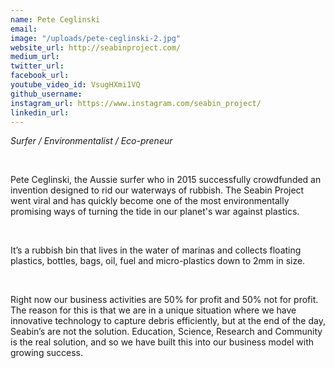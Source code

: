 ```yaml
---
name: Pete Ceglinski
email: 
image: "/uploads/pete-ceglinski-2.jpg"
website_url: http://seabinproject.com/
medium_url: 
twitter_url: 
facebook_url: 
youtube_video_id: VsugHXmi1VQ
github_username: 
instagram_url: https://www.instagram.com/seabin_project/
linkedin_url: 
---
```


*Surfer / Environmentalist / Eco-preneur*

&nbsp;

Pete Ceglinski, the Aussie surfer who in 2015 successfully crowdfunded an invention designed to rid our waterways of rubbish. The Seabin Project went viral and has quickly become one of the most environmentally promising ways of turning the tide in our planet's war against plastics.

&nbsp;

It’s a rubbish bin that lives in the water of marinas and collects floating plastics, bottles, bags, oil, fuel and micro-plastics down to 2mm in size.

&nbsp;

Right now our business activities are 50% for profit and 50% not for profit. The reason for this is that we are in a unique situation where we have innovative technology to capture debris efficiently, but at the end of the day, Seabin’s are not the solution. Education, Science, Research and Community is the real solution, and so we have built this into our business model with growing success.
